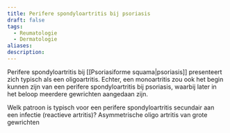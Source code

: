 ```yaml
---
title: Perifere spondyloartritis bij psoriasis
draft: false
tags:
  - Reumatologie
  - Dermatologie
aliases: 
description:
---
```



Perifere spondyloartritis bij [[Psoriasiforme squama|psoriasis]] presenteert zich typisch als een oligoartritis. Echter, een monoartritis zou ook het begin kunnen zijn van een perifere spondyloartritis bij psoriasis, waarbij later in het beloop meerdere gewrichten aangedaan zijn.

Welk patroon is typisch voor een perifere spondyloartritis secundair aan een infectie (reactieve artritis)?
Asymmetrische oligo artritis van grote gewrichten